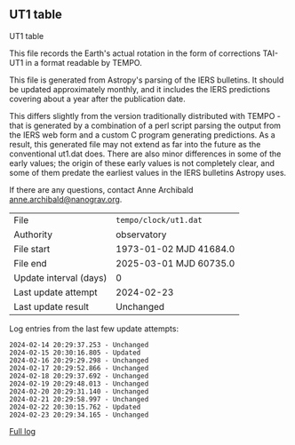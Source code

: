 
## UT1 table

UT1 table

This file records the Earth's actual rotation in the form of
corrections TAI-UT1 in a format readable by TEMPO.

This file is generated from Astropy's parsing of the IERS
bulletins. It should be updated approximately monthly, and it
includes the IERS predictions covering about a year after the
publication date.

This differs slightly from the version traditionally distributed
with TEMPO - that is generated by a combination of a perl script
parsing the output from the IERS web form and a custom C program
generating predictions. As a result, this generated file may not
extend as far into the future as the conventional ut1.dat does.
There are also minor differences in some of the early values; the
origin of these early values is not completely clear, and some of
them predate the earliest values in the IERS bulletins Astropy uses.

If there are any questions, contact Anne Archibald
<anne.archibald@nanograv.org>.

|     |     |
|:--- |:--- |
| File | `tempo/clock/ut1.dat` |
| Authority | observatory |
| File start | 1973-01-02 MJD 41684.0 |
| File end | 2025-03-01 MJD 60735.0 |
| Update interval (days) | 0 |
| Last update attempt | 2024-02-23 |
| Last update result | Unchanged |

Log entries from the last few update attempts:
```
2024-02-14 20:29:37.253 - Unchanged
2024-02-15 20:30:16.805 - Updated
2024-02-16 20:29:29.298 - Unchanged
2024-02-17 20:29:52.866 - Unchanged
2024-02-18 20:29:37.692 - Unchanged
2024-02-19 20:29:48.013 - Unchanged
2024-02-20 20:29:31.140 - Unchanged
2024-02-21 20:29:58.997 - Unchanged
2024-02-22 20:30:15.762 - Updated
2024-02-23 20:29:34.165 - Unchanged
```
[Full log](https://raw.githubusercontent.com/ipta/pulsar-clock-corrections/main/log/tempo/clock/ut1.dat.log)
